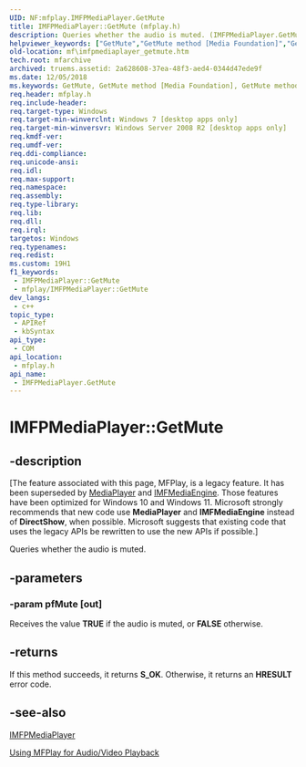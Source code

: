 ```yaml
---
UID: NF:mfplay.IMFPMediaPlayer.GetMute
title: IMFPMediaPlayer::GetMute (mfplay.h)
description: Queries whether the audio is muted. (IMFPMediaPlayer.GetMute)
helpviewer_keywords: ["GetMute","GetMute method [Media Foundation]","GetMute method [Media Foundation]","IMFPMediaPlayer interface","IMFPMediaPlayer interface [Media Foundation]","GetMute method","IMFPMediaPlayer.GetMute","IMFPMediaPlayer::GetMute","mf.imfpmediaplayer_getmute","mfplay/IMFPMediaPlayer::GetMute"]
old-location: mf\imfpmediaplayer_getmute.htm
tech.root: mfarchive
archived: truems.assetid: 2a628608-37ea-48f3-aed4-0344d47ede9f
ms.date: 12/05/2018
ms.keywords: GetMute, GetMute method [Media Foundation], GetMute method [Media Foundation],IMFPMediaPlayer interface, IMFPMediaPlayer interface [Media Foundation],GetMute method, IMFPMediaPlayer.GetMute, IMFPMediaPlayer::GetMute, mf.imfpmediaplayer_getmute, mfplay/IMFPMediaPlayer::GetMute
req.header: mfplay.h
req.include-header: 
req.target-type: Windows
req.target-min-winverclnt: Windows 7 [desktop apps only]
req.target-min-winversvr: Windows Server 2008 R2 [desktop apps only]
req.kmdf-ver: 
req.umdf-ver: 
req.ddi-compliance: 
req.unicode-ansi: 
req.idl: 
req.max-support: 
req.namespace: 
req.assembly: 
req.type-library: 
req.lib: 
req.dll: 
req.irql: 
targetos: Windows
req.typenames: 
req.redist: 
ms.custom: 19H1
f1_keywords:
 - IMFPMediaPlayer::GetMute
 - mfplay/IMFPMediaPlayer::GetMute
dev_langs:
 - c++
topic_type:
 - APIRef
 - kbSyntax
api_type:
 - COM
api_location:
 - mfplay.h
api_name:
 - IMFPMediaPlayer.GetMute
---
```


# IMFPMediaPlayer::GetMute


## -description

\[The feature associated with this page, MFPlay, is a legacy feature. It has been superseded by [MediaPlayer](/uwp/api/Windows.Media.Playback.MediaPlayer) and  [IMFMediaEngine](/windows/win32/api/mfmediaengine/nn-mfmediaengine-imfmediaengine). Those features have been optimized for Windows 10 and Windows 11. Microsoft strongly recommends that new code use **MediaPlayer** and **IMFMediaEngine** instead of **DirectShow**, when possible. Microsoft suggests that existing code that uses the legacy APIs be rewritten to use the new APIs if possible.\]


Queries whether the audio is muted.

## -parameters

### -param pfMute [out]

Receives the value <b>TRUE</b> if the audio is muted, or <b>FALSE</b> otherwise.

## -returns

If this method succeeds, it returns <b>S_OK</b>. Otherwise, it returns an <b>HRESULT</b> error code.

## -see-also

<a href="/windows/desktop/api/mfplay/nn-mfplay-imfpmediaplayer">IMFPMediaPlayer</a>



<a href="/windows/desktop/medfound/using-mfplay-for-audio-video-playback">Using MFPlay for Audio/Video Playback</a>
